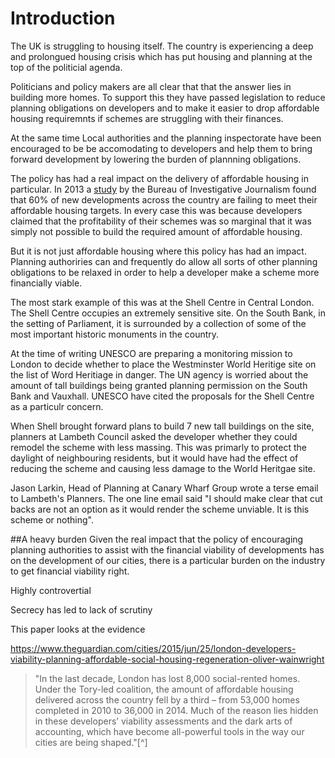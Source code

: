 # Introduction

The UK is struggling to housing itself. The country is experiencing a deep and prolongued housing crisis which has put housing and planning at the top of the politicial agenda. 

Politicians and policy makers are all clear that that the answer lies in building more homes. To support this they have passed legislation to reduce planning obligations on developers and to make it easier to drop affordable housing requiremnts if schemes are struggling with their finances.

At the same time Local authorities and the planning inspectorate have been encouraged to be be accomodating to developers and help them to bring forward development by lowering the burden of plannning obligations. 

The policy has had a real impact on the delivery of affordable housing in particular. In 2013 a [study](https://www.thebureauinvestigates.com/2013/09/18/thousands-of-affordable-homes-axed/) by the Bureau of Investigative Journalism found that 60% of new developments across the country are failing to meet their affordable housing targets. In every case this was because developers claimed that the profitability of their schemes was so marginal that it was simply not possible to build the required amount of affordable housing.

But it is not just affordable housing where this policy has had an impact. Planning authoriries can and frequently do allow all sorts of other planning obligations to be relaxed in order to help a developer make a scheme more financially viable. 

The most stark example of this was at the Shell Centre in Central London. The Shell Centre occupies an extremely sensitive site. On the South Bank, in the setting of Parliament, it is surrounded by a collection of some of the most important historic monuments in the country. 

At the time of writing UNESCO are preparing a monitoring mission to London to decide whether to place the Westminster World Heritige site on the list of Word Heritiage in danger. The UN agency is worried about the amount of tall buildings being granted planning permission on the South Bank and Vauxhall. UNESCO have cited the proposals for the Shell Centre as a particulr concern.

When Shell brought forward plans to build 7 new tall buildings on the site, planners at Lambeth Council asked the developer whether they could remodel the scheme with less massing. This was primarly to protect the daylight of neighbouring residents, but it would have had the effect of reducing the scheme and causing less damage to the World Heritgae site.  

Jason Larkin, Head of Planning at Canary Wharf Group wrote a terse email to Lambeth's Planners. The one line email said "I should make clear that cut backs are not an option as it would render the scheme unviable. It is this scheme or nothing". 

##A heavy burden
Given the real impact that the policy of encouraging planning authorities to assist with the financial viability of developments has on the development of our cities, there is a particular burden on the industry to get financial viability right. 

Highly controvertial 

Secrecy has led to lack of scrutiny

This paper looks at the evidence 

https://www.theguardian.com/cities/2015/jun/25/london-developers-viability-planning-affordable-social-housing-regeneration-oliver-wainwright

>"In the last decade, London has lost 8,000 social-rented homes. Under the Tory-led coalition, the amount of affordable housing delivered across the country fell by a third – from 53,000 homes completed in 2010 to 36,000 in 2014. Much of the reason lies hidden in these developers’ viability assessments and the dark arts of accounting, which have become all-powerful tools in the way our cities are being shaped."[^]
